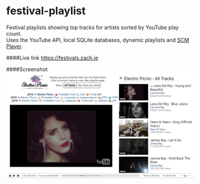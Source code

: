 
festival-playlist
=========

Festival playlists showing top tracks for artists sorted by YouTube play count.    
Uses the YouTube API, local SQLite databases, dynamic playlists and [SCM Player](http://scmplayer.net/).

####Live link
https://festivals.zach.ie

####Screenshot
![Screenshot](screenshot.png)

